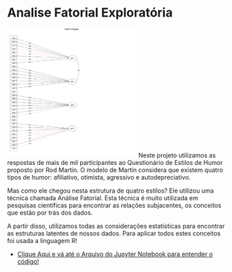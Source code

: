 # Analise Fatorial Exploratória

<img src="https://github.com/FerrazThales/AnaliseFatorialExploratoria/blob/main/BaseDeDados/mr4.png" width="300">
Neste projeto utilizamos as respostas de mais de mil participantes ao Questionário de Estilos de Humor proposto por Rod Martin. O modelo de Martin considera que existem quatro tipos de humor: afiliativo, otimista, agressivo e autodepreciativo.

Mas como ele chegou nesta estrutura de quatro estilos? Ele utilizou uma técnica chamada Análise Fatorial. Esta técnica é muito utilizada em pesquisas científicas para encontrar as relações subjacentes, os conceitos que estão por trás dos dados.

A partir disso, utilizamos todas as considerações estatísticas para encontrar as estruturas latentes de nossos dados. Para aplicar todos estes conceitos foi usada a linguagem R!

* [Clique Aqui e vá até o Arquivo do Jupyter Notebook para entender o código!](https://github.com/FerrazThales/AnaliseFatorialExploratoria/blob/main/An%C3%A1lise%20Fatorial%20Explorat%C3%B3ria.ipynb)
